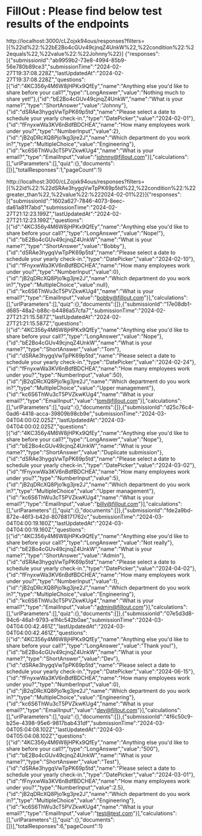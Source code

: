 # FillOut   : Please find below test results of the endpoints

http://localhost:3000/cLZojxk94ous/responses?filters=[{%22id%22:%22bE2Bo4cGUv49cjnqZ4UnkW%22,%22condition%22:%22equals%22,%22value%22:%22Johnny%22}]
{"responses":[{"submissionId":"ab9959b2-73e8-4994-85b9-56e780b89ce3","submissionTime":"2024-02-27T19:37:08.228Z","lastUpdatedAt":"2024-02-27T19:37:08.228Z","questions":[{"id":"4KC356y4M6W8jHPKx9QfEy","name":"Anything else you'd like to share before your call?","type":"LongAnswer","value":"Nothing much to share yet!"},{"id":"bE2Bo4cGUv49cjnqZ4UnkW","name":"What is your name?","type":"ShortAnswer","value":"Johnny"},{"id":"dSRAe3hygqVwTpPK69p5td","name":"Please select a date to schedule your yearly check-in.","type":"DatePicker","value":"2024-02-01"},{"id":"fFnyxwWa3KV6nBdfBDCHEA","name":"How many employees work under you?","type":"NumberInput","value":2},{"id":"jB2qDRcXQ8Pjo1kg3jre2J","name":"Which department do you work in?","type":"MultipleChoice","value":"Engineering"},{"id":"kc6S6ThWu3cT5PVZkwKUg4","name":"What is your email?","type":"EmailInput","value":"johnny@fillout.com"}],"calculations":[],"urlParameters":[],"quiz":{},"documents":[]}],"totalResponses":1,"pageCount":1}

http://localhost:3000/cLZojxk94ous/responses?filters=[{%22id%22:%22dSRAe3hygqVwTpPK69p5td%22,%22condition%22:%22greater_than%22,%22value%22:%222024-02-01%22}]{"responses":[{"submissionId":"1602a627-7846-4073-8eec-da61a81f7abd","submissionTime":"2024-02-27T21:12:23.199Z","lastUpdatedAt":"2024-02-27T21:12:23.199Z","questions":[{"id":"4KC356y4M6W8jHPKx9QfEy","name":"Anything else you'd like to share before your call?","type":"LongAnswer","value":"Nope!"},{"id":"bE2Bo4cGUv49cjnqZ4UnkW","name":"What is your name?","type":"ShortAnswer","value":"Bobby"},{"id":"dSRAe3hygqVwTpPK69p5td","name":"Please select a date to schedule your yearly check-in.","type":"DatePicker","value":"2024-02-10"},{"id":"fFnyxwWa3KV6nBdfBDCHEA","name":"How many employees work under you?","type":"NumberInput","value":0},{"id":"jB2qDRcXQ8Pjo1kg3jre2J","name":"Which department do you work in?","type":"MultipleChoice","value":null},{"id":"kc6S6ThWu3cT5PVZkwKUg4","name":"What is your email?","type":"EmailInput","value":"bobby@fillout.com"}],"calculations":[],"urlParameters":[],"quiz":{},"documents":[]},{"submissionId":"17e08db1-d685-48a2-b88c-b4486a57cfa7","submissionTime":"2024-02-27T21:21:15.587Z","lastUpdatedAt":"2024-02-27T21:21:15.587Z","questions":[{"id":"4KC356y4M6W8jHPKx9QfEy","name":"Anything else you'd like to share before your call?","type":"LongAnswer","value":"Nope"},{"id":"bE2Bo4cGUv49cjnqZ4UnkW","name":"What is your name?","type":"ShortAnswer","value":"Tom"},{"id":"dSRAe3hygqVwTpPK69p5td","name":"Please select a date to schedule your yearly check-in.","type":"DatePicker","value":"2024-02-24"},{"id":"fFnyxwWa3KV6nBdfBDCHEA","name":"How many employees work under you?","type":"NumberInput","value":50},{"id":"jB2qDRcXQ8Pjo1kg3jre2J","name":"Which department do you work in?","type":"MultipleChoice","value":"Upper management"},{"id":"kc6S6ThWu3cT5PVZkwKUg4","name":"What is your email?","type":"EmailInput","value":"tom@fillout.com"}],"calculations":[],"urlParameters":[],"quiz":{},"documents":[]},{"submissionId":"d25c76c4-0ad6-4418-acca-39809b98cb9e","submissionTime":"2024-03-04T04:00:02.025Z","lastUpdatedAt":"2024-03-04T04:00:02.025Z","questions":[{"id":"4KC356y4M6W8jHPKx9QfEy","name":"Anything else you'd like to share before your call?","type":"LongAnswer","value":"Nope"},{"id":"bE2Bo4cGUv49cjnqZ4UnkW","name":"What is your name?","type":"ShortAnswer","value":"Duplicate submission"},{"id":"dSRAe3hygqVwTpPK69p5td","name":"Please select a date to schedule your yearly check-in.","type":"DatePicker","value":"2024-03-02"},{"id":"fFnyxwWa3KV6nBdfBDCHEA","name":"How many employees work under you?","type":"NumberInput","value":5},{"id":"jB2qDRcXQ8Pjo1kg3jre2J","name":"Which department do you work in?","type":"MultipleChoice","value":"Upper management"},{"id":"kc6S6ThWu3cT5PVZkwKUg4","name":"What is your email?","type":"EmailInput","value":"billy@fillout.com"}],"calculations":[],"urlParameters":[],"quiz":{},"documents":[]},{"submissionId":"fde2a9bd-872e-46f3-b42d-80788171762c","submissionTime":"2024-03-04T04:00:19.160Z","lastUpdatedAt":"2024-03-04T04:00:19.160Z","questions":[{"id":"4KC356y4M6W8jHPKx9QfEy","name":"Anything else you'd like to share before your call?","type":"LongAnswer","value":"Not really"},{"id":"bE2Bo4cGUv49cjnqZ4UnkW","name":"What is your name?","type":"ShortAnswer","value":"Admin"},{"id":"dSRAe3hygqVwTpPK69p5td","name":"Please select a date to schedule your yearly check-in.","type":"DatePicker","value":"2024-04-02"},{"id":"fFnyxwWa3KV6nBdfBDCHEA","name":"How many employees work under you?","type":"NumberInput","value":1},{"id":"jB2qDRcXQ8Pjo1kg3jre2J","name":"Which department do you work in?","type":"MultipleChoice","value":"Engineering"},{"id":"kc6S6ThWu3cT5PVZkwKUg4","name":"What is your email?","type":"EmailInput","value":"admin@fillout.com"}],"calculations":[],"urlParameters":[],"quiz":{},"documents":[]},{"submissionId":"07e5d3d8-94c6-46a1-9793-e1f4c542b0ae","submissionTime":"2024-03-04T04:00:42.461Z","lastUpdatedAt":"2024-03-04T04:00:42.461Z","questions":[{"id":"4KC356y4M6W8jHPKx9QfEy","name":"Anything else you'd like to share before your call?","type":"LongAnswer","value":"Thank you!"},{"id":"bE2Bo4cGUv49cjnqZ4UnkW","name":"What is your name?","type":"ShortAnswer","value":"Dev"},{"id":"dSRAe3hygqVwTpPK69p5td","name":"Please select a date to schedule your yearly check-in.","type":"DatePicker","value":"2024-06-15"},{"id":"fFnyxwWa3KV6nBdfBDCHEA","name":"How many employees work under you?","type":"NumberInput","value":0},{"id":"jB2qDRcXQ8Pjo1kg3jre2J","name":"Which department do you work in?","type":"MultipleChoice","value":"Engineering"},{"id":"kc6S6ThWu3cT5PVZkwKUg4","name":"What is your email?","type":"EmailInput","value":"dev@fillout.com"}],"calculations":[],"urlParameters":[],"quiz":{},"documents":[]},{"submissionId":"4f6c50c9-b25e-4398-95e6-9817bab431df","submissionTime":"2024-03-04T05:04:08.102Z","lastUpdatedAt":"2024-03-04T05:04:08.102Z","questions":[{"id":"4KC356y4M6W8jHPKx9QfEy","name":"Anything else you'd like to share before your call?","type":"LongAnswer","value":"500"},{"id":"bE2Bo4cGUv49cjnqZ4UnkW","name":"What is your name?","type":"ShortAnswer","value":"Test"},{"id":"dSRAe3hygqVwTpPK69p5td","name":"Please select a date to schedule your yearly check-in.","type":"DatePicker","value":"2024-03-01"},{"id":"fFnyxwWa3KV6nBdfBDCHEA","name":"How many employees work under you?","type":"NumberInput","value":2.5},{"id":"jB2qDRcXQ8Pjo1kg3jre2J","name":"Which department do you work in?","type":"MultipleChoice","value":"Engineering"},{"id":"kc6S6ThWu3cT5PVZkwKUg4","name":"What is your email?","type":"EmailInput","value":"test@test.com"}],"calculations":[],"urlParameters":[],"quiz":{},"documents":[]}],"totalResponses":6,"pageCount":1}
